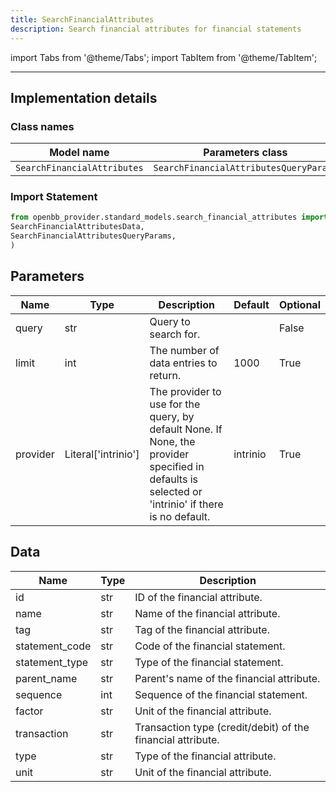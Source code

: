 ```yaml
---
title: SearchFinancialAttributes
description: Search financial attributes for financial statements
---
```


<!-- markdownlint-disable MD012 MD031 MD033 -->

import Tabs from '@theme/Tabs';
import TabItem from '@theme/TabItem';

---

## Implementation details

### Class names

| Model name | Parameters class | Data class |
| ---------- | ---------------- | ---------- |
| `SearchFinancialAttributes` | `SearchFinancialAttributesQueryParams` | `SearchFinancialAttributesData` |

### Import Statement

```python
from openbb_provider.standard_models.search_financial_attributes import (
SearchFinancialAttributesData,
SearchFinancialAttributesQueryParams,
)
```

## Parameters

<Tabs>
<TabItem value="standard" label="Standard">

| Name | Type | Description | Default | Optional |
| ---- | ---- | ----------- | ------- | -------- |
| query | str | Query to search for. |  | False |
| limit | int | The number of data entries to return. | 1000 | True |
| provider | Literal['intrinio'] | The provider to use for the query, by default None. If None, the provider specified in defaults is selected or 'intrinio' if there is no default. | intrinio | True |
</TabItem>

</Tabs>

## Data

<Tabs>
<TabItem value="standard" label="Standard">

| Name | Type | Description |
| ---- | ---- | ----------- |
| id | str | ID of the financial attribute. |
| name | str | Name of the financial attribute. |
| tag | str | Tag of the financial attribute. |
| statement_code | str | Code of the financial statement. |
| statement_type | str | Type of the financial statement. |
| parent_name | str | Parent's name of the financial attribute. |
| sequence | int | Sequence of the financial statement. |
| factor | str | Unit of the financial attribute. |
| transaction | str | Transaction type (credit/debit) of the financial attribute. |
| type | str | Type of the financial attribute. |
| unit | str | Unit of the financial attribute. |
</TabItem>

</Tabs>

